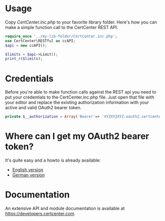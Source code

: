 # Usage

Copy *CertCenter.inc.php* to your favorite library folder. 
Here's how you can make a simple function call to the CertCenter REST API.

```php
require_once '../my-lib-folder/CertCenter.inc.php';
use CertCenter\RESTful as ccAPI;
$api = new ccAPI();

$limits = $api->Limit();
print_r($limits);
```

# Credentials

Before you're able to make function calls against the REST api you
need to put your credentials to the CertCenter.inc.php file. Just
open that file with your editor and replace the existing authorization
information with your active and valid OAuth2 bearer token.

``` php
private $__authorization = Array('Bearer'=> 'XYZXYZXYZ.oauth2.certcenter.com');
```

# Where can I get my OAuth2 bearer token?

It's quite easy and a howto is already available:


- <a target="_blank" href="https://blog.certcenter.com/2015/11/how-does-it-actually-work-to-access-the-certcenter-restful-api/">English version</a>
- <a target="_blank" href="https://blog.certcenter.de/2015/10/demo-zugriff-certcenter-restful-api/">German version</a>


# Documentation

An extensive API and module documentation is available at https://developers.certcenter.com
